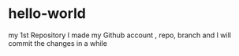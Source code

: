 # hello-world
my 1st Repository
I made my Github account , repo, branch and I will commit the changes in a while
